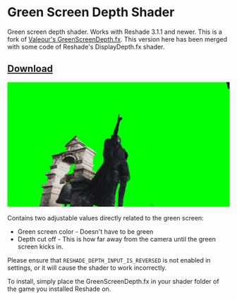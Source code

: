 # Green Screen Depth Shader

Green screen depth shader. Works with Reshade 3.1.1 and newer. This is a fork of [Valeour's GreenScreenDepth.fx](https://github.com/Valeour/green-screen-depth). This version here has been merged with some code of Reshade's DisplayDepth.fx shader.

## [Download](https://github.com/orm-fux/green-screen-depth/releases/download/v1.0/reshade-greenscreen.zip)

![Dark Souls 3 Example](https://raw.githubusercontent.com/orm-fux/green-screen-depth/master/green-screen-sample.png)


Contains two adjustable values directly related to the green screen:
- Green screen color - Doesn't have to be green
- Depth cut off - This is how far away from the camera until the green screen kicks in.

Please ensure that ```RESHADE_DEPTH_INPUT_IS_REVERSED``` is not enabled in settings, or it will cause the shader to work incorrectly.

To install, simply place the GreenScreenDepth.fx in your shader folder of the game you installed Reshade on.

